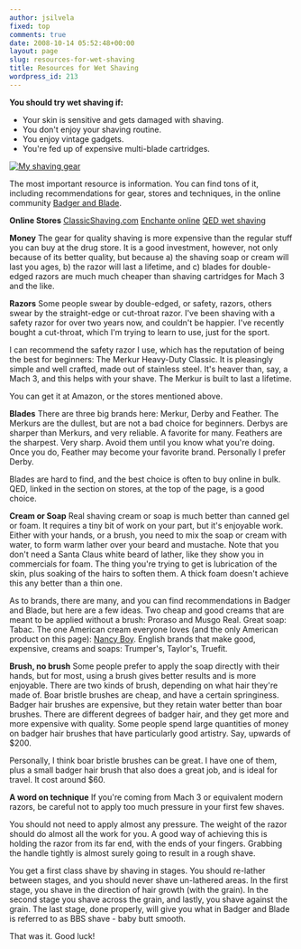 ```yaml
---
author: jsilvela
fixed: top
comments: true
date: 2008-10-14 05:52:48+00:00
layout: page
slug: resources-for-wet-shaving
title: Resources for Wet Shaving
wordpress_id: 213
---
```


**You should try wet shaving if:**

* Your skin is sensitive and gets damaged with shaving.
* You don't enjoy your shaving routine.
* You enjoy vintage gadgets.
* You're fed up of expensive multi-blade cartridges.

[![My shaving gear](https://jsilvela.smugmug.com/photos/392670324_RMtoh-S.jpg)](https://jsilvela.smugmug.com/photos/392670324_RMtoh-XL.jpg)

The most important resource is information. You can find tons of it, including recommendations for gear, stores and techniques, in the online community [Badger and Blade](https://badgerandblade.com/).

**Online Stores**
[ClassicShaving.com](https://www.classicshaving.com/Home.html)
[Enchante online](https://www.enchanteonline.com/)
[QED wet shaving](https://www.qedusa.com/)

**Money**
The gear for quality shaving is more expensive than the regular stuff you can buy at the drug store. It is a good investment, however, not only because of its better quality, but because a) the shaving soap or cream will last you ages, b)  the razor will last a lifetime, and c) blades for double-edged razors are much much cheaper than shaving cartridges for Mach 3 and the like.

**Razors**
Some people swear by double-edged, or safety, razors, others swear by the straight-edge or cut-throat razor. I've been shaving with a safety razor for over two years now, and couldn't be happier. I've recently bought a cut-throat, which I'm trying to learn to use, just for the sport.

I can recommend the safety razor I use, which has the reputation of being the best for beginners:
The Merkur Heavy-Duty Classic. It is pleasingly simple and well crafted, made out of stainless steel. It's heaver than, say, a Mach 3, and this helps with your shave. The Merkur is built to last a lifetime.

You can get it at Amazon, or the stores mentioned above.

**Blades**
There are three big brands here: Merkur, Derby and Feather.
The Merkurs are the dullest, but are not a bad choice for beginners.
Derbys are sharper than Merkurs, and very reliable. A favorite for many.
Feathers are the sharpest. Very sharp. Avoid them until you know what you're doing. Once you do, Feather may become your favorite brand. Personally I prefer Derby.

Blades are hard to find, and the best choice is often to buy online in bulk. QED, linked in the section on stores, at the top of the page, is a good choice.

**Cream or Soap**
Real shaving cream or soap is much better than canned gel or foam. It requires a tiny bit of work on your part, but it's enjoyable work. Either with your hands, or a brush, you need to mix the soap or cream with water, to form warm lather over your beard and mustache. Note that you don't need a Santa Claus white beard of lather, like they show you in commercials for foam. The thing you're trying to get is lubrication of the skin, plus soaking of the hairs to soften them. A thick foam doesn't achieve this any better than a thin one.

As to brands, there are many, and you can find recommendations in Badger and Blade, but here are a few ideas.
Two cheap and good creams that are meant to be applied without a brush: Proraso and Musgo Real.
Great soap: Tabac.
The one American cream everyone loves (and the only American product on this page): [Nancy Boy](https://www.nancyboy.com).
English brands that make good, expensive, creams and soaps: Trumper's, Taylor's, Truefit.

**Brush, no brush**
Some people prefer to apply the soap directly with their hands, but for most, using a brush gives better results and is more enjoyable.
There are two kinds of brush, depending on what hair they're made of. Boar bristle brushes are cheap, and have a certain springiness. Badger hair brushes are expensive, but they retain water better than boar brushes. There are different degrees of badger hair, and they get more and more expensive with quality. Some people spend large quantities of money on badger hair brushes that have particularly good artistry. Say, upwards of $200.

Personally, I think boar bristle brushes can be great. I have one of them, plus a small badger hair brush that also does a great job, and is ideal for travel. It cost around $60.

**A word on technique**
If you're coming from Mach 3 or equivalent modern razors, be careful not to apply too much pressure in your first few shaves.

You should not need to apply almost any pressure. The weight of the razor should do almost all the work for you. A good way of achieving this is holding the razor from its far end, with the ends of your fingers. Grabbing the handle tightly is almost surely going to result in a rough shave.

You get a first class shave by shaving in stages. You should re-lather between stages, and you should never shave un-lathered areas.
In the first stage, you shave in the direction of hair growth (with the grain). In the second stage you shave across the grain, and lastly, you shave against the grain.
The last stage, done properly, will give you what in Badger and Blade is referred to as BBS shave - baby butt smooth.

That was it. Good luck!
